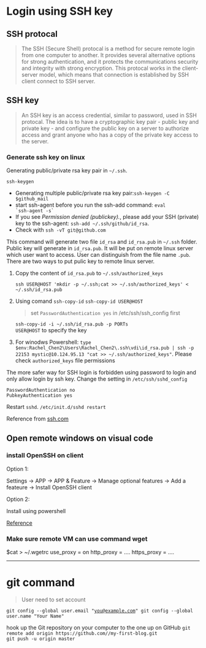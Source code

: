 # Login using SSH key
## SSH protocal
> The SSH (Secure Shell) protocal is a method for secure remote login from one computer to another.
> It provides several alternative options for strong authentication, and it protects the communications security and integrity with strong encryption.
> This protocal works in the client-server model, which means that connection is established by SSH client connect to SSH server.
## SSH key
> An SSH key is an access credential, similar to password, used in SSH protocal.
> The idea is to have a cryptographic key pair - public key and private key - and configure the public key on a server to authorize access and grant anyone who has a copy of the private key access to the server.
### Generate ssh key on linux
<p>Generating public/private rsa key pair in <code>~/.ssh</code>.
<pre><code>ssh-keygen</code></pre>

   * Generating multiple public/private rsa key pair:`ssh-keygen -C $github_mail`
   * start ssh-agent before you run the ssh-add command: <prep><code>eval \`ssh-agent -s\`</code></prep>
   * If you see *Permission denied (publickey).*, please add your SSH (private) key to the ssh-agent: `ssh-add ~/.ssh/github/id_rsa`.
   * Check with `ssh -vT git@github.com`

<p>This command will generate two file <code>id_rsa</code> and <code>id_rsa.pub</code> in <code>~/.ssh</code> folder. Public key will generate in <code>id_rsa.pub</code>. It will be put on remote linux server which user want to access. User can distinguish from the file name <code>.pub</code>. There are two ways to put pulic key to remote linux server.

1. <p>Copy the content of <code>id_rsa.pub</code> to <code>~/.ssh/authorized_keys</code></p>
   <prep><code>ssh USER@HOST 'mkdir -p ~/.ssh;cat >> ~/.ssh/authorized_keys' < ~/.ssh/id_rsa.pub</code></prep>
2. <p>Using comand <code>ssh-copy-id</code>
   <prep><code>ssh-copy-id USER@HOST</code></prep>
   
      > set `PasswordAuthentication yes` in /etc/ssh/ssh_config first
   
   <prep><code>ssh-copy-id -i ~/.ssh/id_rsa.pub -p PORTs USER@HOST</code> to specify the key</prep>

3. For winodws Powershell: `type $env:Rachel_Chen2\Users\Rachel_Chen2\.ssh\vdi\id_rsa.pub | ssh -p 22153 mystic@10.124.95.13 "cat >> ~/.ssh/authorized_keys"`.
  Please check `authorized_keys` file permissions
<p>The more safer way for SSH login is forbidden using password to login and only allow login by ssh key. Change the setting in <code>/etc/ssh/sshd_config</code>
<pre><code>PasswordAuthentication no
PubkeyAuthentication yes</code></pre> 
<p>Restart <code>sshd</code>. <code>/etc/init.d/sshd restart</code>

Reference from [ssh.com](https://www.ssh.com/ssh/protocol "SSH key")

## Open remote windows on visual code

### install OpenSSH on client
Option 1:

Settings -> APP -> APP & Feature -> Manage optional features -> Add a feateure -> Install OpenSSH client

Option 2:

Install using powershell

[Reference](https://docs.microsoft.com/en-us/windows-server/administration/openssh/openssh_install_firstuse "Microsoft Document")

### Make sure remote VM can use command wget

$cat > ~/.wgetrc
use_proxy = on
http_proxy = ....
https_proxy = ....

************
# git command
> User need to set account
> 
<prep><code>git config --global user.email "you@example.com"
git config --global user.name "Your Name"</code></prep>
<p>hook up the Git repository on your computer to the one up on GitHub
<prep><code>git remote add origin https://github.com/<your-github-username>/my-first-blog.git
git push -u origin master</code></prep>
